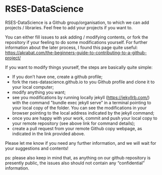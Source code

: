 # RSES-DataScience

RSES-DataScience is a Github group/organisation, to which we can add projects / libraries. Feel free to add your projects if you want to.

You can either fill issues to ask adding / modifying contents, or fork the repository if your feeling to do some modifications yourself. For further information about the later process, I found this page quite useful: https://akrabat.com/the-beginners-guide-to-contributing-to-a-github-project/

If you want to modify things yourself, the steps are basically quite simple:

- If you don’t have one, create a github profile;
- fork the rses-datascience.github.io to you Github profile and clone it to your local computer;
- modify anything you want;
- see you modifications by running locally jekyll (https://jekyllrb.com/) with the command "bundle exec jekyll serve” in a terminal pointing to your local copy of the folder. You can see the modifications in your browser pointing to the local address indicated by the jekyll command;
- once you are happy with your work, commit and push your local copy to your remote repository (see above link for command details);
- create a pull request from your remote Github copy webpage, as indicated in the link provided above.

Please let me know if you need any further information, and we will wait for your suggestions and contents!

ps: please also keep in mind that, as anything on our github repository is presently public, the issues also should not contain any “confidential” information.

